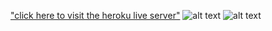 ["click here to visit the heroku live server"](https://ecxapi.herokuapp.com/ "Hosted Link")
![alt text](https://github.com/ogheneovo12/ecxApi/blob/master/public/img/appvisible.png "api shot ")
![alt text](https://github.com/ogheneovo12/ecxApi/blob/master/public/img/appfull.jpg "api shot ")
